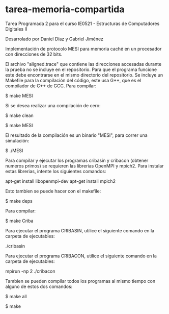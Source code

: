 ﻿# tarea-memoria-compartida
Tarea Programada 2 para el curso
IE0521 - Estructuras de Computadores Digitales II

Desarrolado por Daniel Díaz y Gabriel Jiménez

Implementación de protocolo MESI para memoria caché en un procesador con direcciones de 32 bits.

El archivo "aligned.trace" que contiene las direcciones accesadas durante la prueba no se incluye en el repositorio. Para que el programa funcione este debe encontrarse en el mismo directorio del repositorio. Se incluye un Makefile para la compilación del código, este usa G++, que es el compilador de C++ de GCC. Para compilar:

$ make MESI

Si se desea realizar una compilación de cero:

$ make clean

$ make MESI

El resultado de la compilación es un binario "MESI", para correr una simulación:

$ ./MESI

Para compilar y ejecutar los programas cribasin y cribacon (obtener numeros primos) se requieren las librerias OpenMPI y mpich2. 
Para instalar estas librerias, intente los siguientes comandos:


apt-get install libopenmpi-dev
apt-get install mpich2

Esto tambien se puede hacer con el makefile:


$ make deps

Para compilar:


$ make Criba

Para ejecutar el programa CRIBASIN, utilice el siguiente comando en la carpeta de ejecutables:

./cribasin

Para ejecutar el programa CRIBACON, utilice el siguiente comando en la carpeta de ejecutables:

mpirun -np 2 ./cribacon


Tambien se pueden compilar todos los programas al mismo tiempo con alguno de estos dos comandos:

$ make all

$ make

